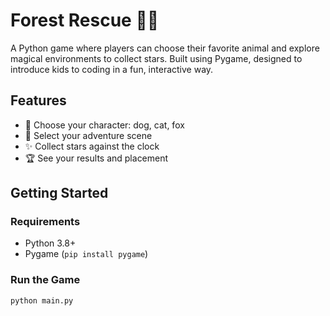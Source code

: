 # Forest Rescue 🐾🌲

A Python game where players can choose their favorite animal and explore magical environments to collect stars. Built using Pygame, designed to introduce kids to coding in a fun, interactive way.

## Features
- 🐶 Choose your character: dog, cat, fox
- 🌳 Select your adventure scene
- ✨ Collect stars against the clock
- 🏆 See your results and placement

## Getting Started

### Requirements
- Python 3.8+
- Pygame (`pip install pygame`)

### Run the Game
```bash
python main.py
